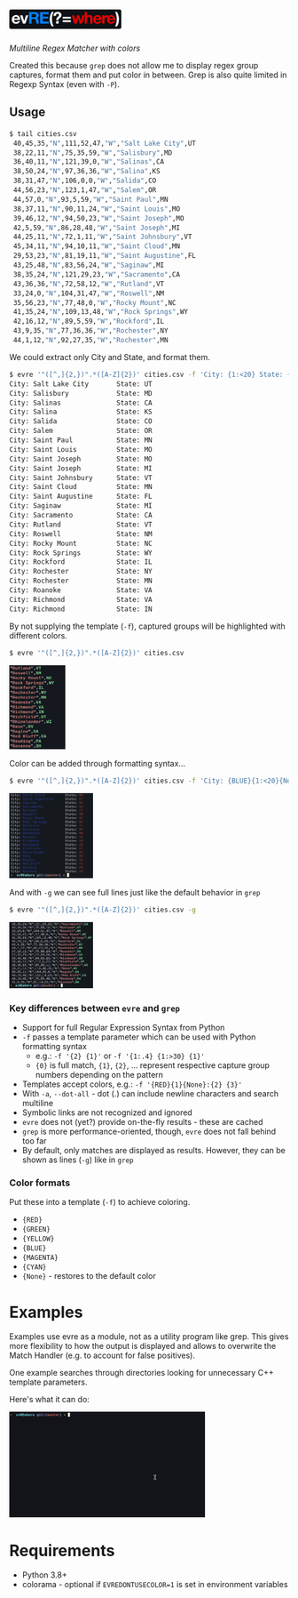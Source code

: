 # <img width="40%" height="40%" src="assets/evre_logo.png" alt="logo" />
_Multiline Regex Matcher with colors_

Created this because `grep` does not allow me to display regex group captures, format them and put color in between. Grep is also quite limited in Regexp Syntax (even with `-P`).

## Usage

```bash
$ tail cities.csv
 40,45,35,"N",111,52,47,"W","Salt Lake City",UT
 38,22,11,"N",75,35,59,"W","Salisbury",MD
 36,40,11,"N",121,39,0,"W","Salinas",CA
 38,50,24,"N",97,36,36,"W","Salina",KS
 38,31,47,"N",106,0,0,"W","Salida",CO
 44,56,23,"N",123,1,47,"W","Salem",OR
 44,57,0,"N",93,5,59,"W","Saint Paul",MN
 38,37,11,"N",90,11,24,"W","Saint Louis",MO
 39,46,12,"N",94,50,23,"W","Saint Joseph",MO
 42,5,59,"N",86,28,48,"W","Saint Joseph",MI
 44,25,11,"N",72,1,11,"W","Saint Johnsbury",VT
 45,34,11,"N",94,10,11,"W","Saint Cloud",MN
 29,53,23,"N",81,19,11,"W","Saint Augustine",FL
 43,25,48,"N",83,56,24,"W","Saginaw",MI
 38,35,24,"N",121,29,23,"W","Sacramento",CA
 43,36,36,"N",72,58,12,"W","Rutland",VT
 33,24,0,"N",104,31,47,"W","Roswell",NM
 35,56,23,"N",77,48,0,"W","Rocky Mount",NC
 41,35,24,"N",109,13,48,"W","Rock Springs",WY
 42,16,12,"N",89,5,59,"W","Rockford",IL
 43,9,35,"N",77,36,36,"W","Rochester",NY
 44,1,12,"N",92,27,35,"W","Rochester",MN
```

We could extract only City and State, and format them.

```bash
$ evre '"([^,]{2,})".*([A-Z]{2})' cities.csv -f 'City: {1:<20} State: {2}'
City: Salt Lake City       State: UT
City: Salisbury            State: MD
City: Salinas              State: CA
City: Salina               State: KS
City: Salida               State: CO
City: Salem                State: OR
City: Saint Paul           State: MN
City: Saint Louis          State: MO
City: Saint Joseph         State: MO
City: Saint Joseph         State: MI
City: Saint Johnsbury      State: VT
City: Saint Cloud          State: MN
City: Saint Augustine      State: FL
City: Saginaw              State: MI
City: Sacramento           State: CA
City: Rutland              State: VT
City: Roswell              State: NM
City: Rocky Mount          State: NC
City: Rock Springs         State: WY
City: Rockford             State: IL
City: Rochester            State: NY
City: Rochester            State: MN
City: Roanoke              State: VA
City: Richmond             State: VA
City: Richmond             State: IN
```

By not supplying the template (`-f`), captured groups will be highlighted with different colors.

```bash
$ evre '"([^,]{2,})".*([A-Z]{2})' cities.csv
```
<img width="20%" height="20%" src="assets/usage1.png" />

Color can be added through formatting syntax...

```bash
$ evre '"([^,]{2,})".*([A-Z]{2})' cities.csv -f 'City: {BLUE}{1:<20}{None} State: {RED}{2}'
```
<img width="30%" height="30%" src="assets/usage2.png" />

And with `-g` we can see full lines just like the default behavior in `grep`

```bash
$ evre '"([^,]{2,})".*([A-Z]{2})' cities.csv -g
```
<img width="30%" height="30%" src="assets/usage3.png" />


### Key differences between `evre` and `grep`
- Support for full Regular Expression Syntax from Python
- `-f` passes a template parameter which can be used with Python formatting syntax
  - e.g.: `-f '{2} {1}'` or `-f '{1:.4} {1:>30} {1}'`
  - `{0}` is full match, `{1}`, `{2}`, ... represent respective capture group numbers depending on the pattern
- Templates accept colors, e.g.: `-f '{RED}{1}{None}:{2} {3}'`
- With `-a`, `--dot-all` - dot (.) can include newline characters and search multiline
- Symbolic links are not recognized and ignored
- `evre` does not (yet?) provide on-the-fly results - these are cached
- `grep` is more performance-oriented, though, `evre` does not fall behind too far
- By default, only matches are displayed as results. However, they can be shown as lines (`-g`) like in `grep`

### Color formats

Put these into a template (`-f`) to achieve coloring.

- `{RED}`
- `{GREEN}`
- `{YELLOW}`
- `{BLUE}`
- `{MAGENTA}`
- `{CYAN}`
- `{None}` - restores to the default color

# Examples

Examples use evre as a module, not as a utility program like grep. This gives more flexibility to how the output is displayed and allows to overwrite the Match Handler (e.g. to account for false positives).

One example searches through directories looking for unnecessary C++ template parameters.

Here's what it can do:

<img width="70%" height="70%" src="assets/evre_gcc_example.gif" />

# Requirements

- Python 3.8+
- colorama - optional if `EVREDONTUSECOLOR=1` is set in environment variables
